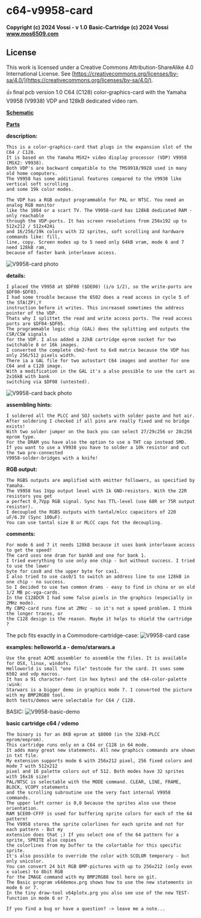 # c64-v9958-card

**Copyright (c) 2024 Vossi - v 1.0**
**Basic-Cartridge (c) 2024 Vossi**
**www.mos6509.com**

## License
This work is licensed under a Creative Commons Attribution-ShareAlike 4.0
International License. See [https://creativecommons.org/licenses/by-sa/4.0/](https://creativecommons.org/licenses/by-sa/4.0/).

:thumbsup: final pcb version 1.0
C64 (C128) color-graphics-card with the Yamaha V9958 (V9938) VDP and 128kB dedicated video ram.

**[Schematic](https://github.com/vossi1/c64-v9958-card/blob/master/doc/schematics.png)**

**[Parts](https://github.com/vossi1/c64-v9958-card/blob/master/doc/partlist.txt)**

**description:**

    This is a color-graphics-card that plugs in the expansion slot of the C64 / C128.
    It is based on the Yamaha MSX2+ video display processor (VDP) V9958 (MSX2: V9938).
    Both VDP's are backward compatible to the TMS9918/9928 used in many old home computers.
    The V9958 has some additional features compared to the V9938 like vertical soft scrolling
    and some 19k color modes.

    The VDP has a RGB output programmable for PAL or NTSC. You need an analog RGB monitor
    like the 1084 or a scart TV. The V9958-card has 128kB dedicated RAM - only reachable
    through the VDP-ports. It has screen resolutions from 256x192 up to 512x212 / 512x424i
    and 16/256/19k colors with 32 sprites, soft scrolling and hardware commands like: fill,
    line, copy. Screen modes up to 5 need only 64kB vram, mode 6 and 7 need 128kB ram,
    because of faster bank interleave access.

![V9958-card photo](https://github.com/vossi1/c64-v9958-card/blob/master/pictures/cart_front.jpg)

**details:**

    I placed the V9958 at $DF00 ($DE00) (i/o 1/2), so the write-ports are $DF00-$DF03.
    I had some trouble because the 6502 does a read access in cycle 5 of the STA(ZP),Y
    instruction before it writes. This increased sometimes the address pointer of the VDP.
    Thats why I splittet the read and write access ports. The read access ports are $DF04-$DF05.
    The programmable logic chip (GAL) does the splitting and outputs the CSR/CSW signals
    for the VDP. I also added a 32kB cartridge eprom socket for two switchable 8 or 16k images.
    I converted the complete cbm2-font to 6x8 matrix because the VDP has only 256/512 pixels width.
    There ia a GAL file for two autostart C64 images and another for one C64 and a C128 image.
    With a modification in the GAL it's a also possible to use the cart as 2x16kB with bank
    switching via $DF08 (untested).
    
![V9958-card back photo](https://github.com/vossi1/c64-v9958-card/blob/master/pictures/cart_back.jpg)

**assembling hints:**

    I soldered all the PLCC and SOJ sockets with solder paste and hot air.
    After soldering I checked if all pins are really fixed and no bridge exists!
    With two solder jumper on the back you can select 27/29c256 or 28c256 eprom type.
    For the DRAM you have also the option to use a THT cap instead SMD. 
    If you want to use a V9938 you have to solder a 10k resistor and cut the two pre-connected
    V9958-solder-bridges with a knife!

**RGB output:**

    The RGBS outputs are amplified with emitter followers, as specified by Yamaha.
    The V9958 has 1Vpp output level with 1k GND-resistors. With the 22R resistors you get
    a perfect 0,7Vpp RGB signal. Sync has TTL-level (use 68R or 75R output resistor).
    I decoupled the RGBS outputs with tantal/mlcc capacitors of 220 uF/6.3V (Sync 100uF).
    You can use tantal size B or MLCC caps fot the decoupling.

**comments:**

    For mode 6 and 7 it needs 128kB because it uses bank interleave access to get the speed!
    The card uses one dram for bank0 and one for bank 1.
    I tried everything to use only one chip - but without success. I tried to use the lower
    byte for cas0 and the upper byte for cas1.
    I also tried to use cas0/1 to switch an address line to use 128kB in one chip - no success.
    So I decided to use two common drams - easy to find in china or on old 1/2 MB pc-vga-cards.
    In the C128DCR I had some false pixels in the graphics (especially in 2MHz mode).
    My CBM2-card runs fine at 2MHz - so it's not a speed problem. I think the longer traces, or
    the C128 design is the reason. Maybe it helps to shield the cartridge ? 

The pcb fits exactly in a Commodore-cartridge-case:
![V9958-card case](https://github.com/vossi1/c64-v9958-card/blob/master/pictures/cart_cable.jpg)

**examples: helloworld.a - demo/starwars.a**

    Use the great ACME assembler to assemble the files. It is available for OSX, linux, windofs.
    Helloworld is small "one file" testcode for the card. It uses some 6502 and vdp macros.
    It has a 91 character-font (in hex bytes) and the c64-color-palette :wink:
    Starwars is a bigger demo in graphics mode 7. I converted the picture with my BMP2RGB8 tool.
    Both tests/demos were selectable for C64 / C128.

BASIC:
![V9958-basic-demo](https://github.com/vossi1/c64-v9958-card/blob/master/pictures/basic-demo.jpg)

**basic cartridge c64 / vdemo**

    The binary is for an 8KB eprom at $8000 (in the 32kB-PLCC eprom/eeprom).
    This cartridge runs only on a C64 or C128 in 64 mode.
    It adds many great new statements. All new graphics commands are shown in txt file.
    My extension supports mode 6 with 256x212 pixel, 256 fixed colors and mode 7 with 512x212
    pixel and 16 palette colors out of 512. Both modes have 32 sprites with 16x16 size!
    PAL/NTSC is selectable with the MODE command. CLEAR, LINE, FRAME, BLOCK, VCOPY statements
    and the scrolling subroutine use the very fast internal V9958 commands.
    The upper left corner is 0,0 because the sprites also use these orientation.
    RAM $CE00-CFFF is used for buffering sprite colors for each of the 64 pattern!
    The V9958 stores the sprite colorlines for each sprite and not for each pattern - But my
    extension does that ;) If you select one of the 64 pattern for a sprite, SPRITE also copies
    the colorlines from my buffer to the colortable for this specific sprite.
    It's also possible to override the color with SCOLOR temporary - but only unicolor.
    You can convert 24 bit RGB BMP-pictures with up to 256x212 (only even x values) to 8bit RGB
    for the IMAGE command with my BMP2RGB8 tool here on git.
    The Basic program v64demox.prg shows how to use the new statements in mode 6 or 7.
    In the tiny draw-tool v64plotx.prg you also see use of the new TEST-function in mode 6 or 7.

    If you find a bug or have a question? -> leave me a note...
